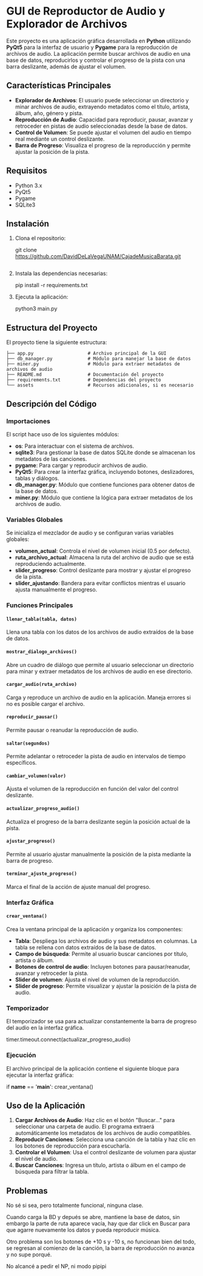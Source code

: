 
# GUI de Reproductor de Audio y Explorador de Archivos

Este proyecto es una aplicación gráfica desarrollada en **Python** utilizando **PyQt5** para la interfaz de usuario y **Pygame** para la reproducción de archivos de audio. La aplicación permite buscar archivos de audio en una base de datos, reproducirlos y controlar el progreso de la pista con una barra deslizante, además de ajustar el volumen.

## Características Principales

- **Explorador de Archivos**: El usuario puede seleccionar un directorio y minar archivos de audio, extrayendo metadatos como el título, artista, álbum, año, género y pista.
- **Reproducción de Audio**: Capacidad para reproducir, pausar, avanzar y retroceder en pistas de audio seleccionadas desde la base de datos.
- **Control de Volumen**: Se puede ajustar el volumen del audio en tiempo real mediante un control deslizante.
- **Barra de Progreso**: Visualiza el progreso de la reproducción y permite ajustar la posición de la pista.

## Requisitos

- Python 3.x
- PyQt5
- Pygame
- SQLite3

## Instalación

1. Clona el repositorio:

   git clone https://github.com/DavidDeLaVegaUNAM/CajadeMusicaBarata.git
   ```

2. Instala las dependencias necesarias:

   pip install -r requirements.txt


3. Ejecuta la aplicación:

   python3 main.py


## Estructura del Proyecto

El proyecto tiene la siguiente estructura:

```
├── app.py                    # Archivo principal de la GUI
├── db_manager.py             # Módulo para manejar la base de datos
├── miner.py                  # Módulo para extraer metadatos de archivos de audio
├── README.md                 # Documentación del proyecto
├── requirements.txt          # Dependencias del proyecto
└── assets                    # Recursos adicionales, si es necesario
```

## Descripción del Código

### Importaciones

El script hace uso de los siguientes módulos:

- **os**: Para interactuar con el sistema de archivos.
- **sqlite3**: Para gestionar la base de datos SQLite donde se almacenan los metadatos de las canciones.
- **pygame**: Para cargar y reproducir archivos de audio.
- **PyQt5**: Para crear la interfaz gráfica, incluyendo botones, deslizadores, tablas y diálogos.
- **db_manager.py**: Módulo que contiene funciones para obtener datos de la base de datos.
- **miner.py**: Módulo que contiene la lógica para extraer metadatos de los archivos de audio.

### Variables Globales

Se inicializa el mezclador de audio y se configuran varias variables globales:
- **volumen_actual**: Controla el nivel de volumen inicial (0.5 por defecto).
- **ruta_archivo_actual**: Almacena la ruta del archivo de audio que se está reproduciendo actualmente.
- **slider_progreso**: Control deslizante para mostrar y ajustar el progreso de la pista.
- **slider_ajustando**: Bandera para evitar conflictos mientras el usuario ajusta manualmente el progreso.

### Funciones Principales

#### `llenar_tabla(tabla, datos)`
Llena una tabla con los datos de los archivos de audio extraídos de la base de datos.

#### `mostrar_dialogo_archivos()`
Abre un cuadro de diálogo que permite al usuario seleccionar un directorio para minar y extraer metadatos de los archivos de audio en ese directorio.

#### `cargar_audio(ruta_archivo)`
Carga y reproduce un archivo de audio en la aplicación. Maneja errores si no es posible cargar el archivo.

#### `reproducir_pausar()`
Permite pausar o reanudar la reproducción de audio.

#### `saltar(segundos)`
Permite adelantar o retroceder la pista de audio en intervalos de tiempo específicos.

#### `cambiar_volumen(valor)`
Ajusta el volumen de la reproducción en función del valor del control deslizante.

#### `actualizar_progreso_audio()`
Actualiza el progreso de la barra deslizante según la posición actual de la pista.

#### `ajustar_progreso()`
Permite al usuario ajustar manualmente la posición de la pista mediante la barra de progreso.

#### `terminar_ajuste_progreso()`
Marca el final de la acción de ajuste manual del progreso.

### Interfaz Gráfica

#### `crear_ventana()`
Crea la ventana principal de la aplicación y organiza los componentes:

- **Tabla**: Despliega los archivos de audio y sus metadatos en columnas. La tabla se rellena con datos extraídos de la base de datos.
- **Campo de búsqueda**: Permite al usuario buscar canciones por título, artista o álbum.
- **Botones de control de audio**: Incluyen botones para pausar/reanudar, avanzar y retroceder la pista.
- **Slider de volumen**: Ajusta el nivel de volumen de la reproducción.
- **Slider de progreso**: Permite visualizar y ajustar la posición de la pista de audio.

### Temporizador

El temporizador se usa para actualizar constantemente la barra de progreso del audio en la interfaz gráfica.

timer.timeout.connect(actualizar_progreso_audio)


### Ejecución

El archivo principal de la aplicación contiene el siguiente bloque para ejecutar la interfaz gráfica:


if __name__ == '__main__':
    crear_ventana()




## Uso de la Aplicación

1. **Cargar Archivos de Audio**: Haz clic en el botón "Buscar..." para seleccionar una carpeta de audio. El programa extraerá automáticamente los metadatos de los archivos de audio compatibles.
2. **Reproducir Canciones**: Selecciona una canción de la tabla y haz clic en los botones de reproducción para escucharla.
3. **Controlar el Volumen**: Usa el control deslizante de volumen para ajustar el nivel de audio.
4. **Buscar Canciones**: Ingresa un título, artista o álbum en el campo de búsqueda para filtrar la tabla.



## Problemas
No sé si sea, pero totalmente funcional, ninguna clase.

Cuando carga la BD y depués se abre, mantiene la base de datos, sin embargo la parte de ruta aparece vacía, hay que dar click en Buscar para que agarre
nuevamente los datos y pueda reproducir música. 

Otro problema son los botones de +10 s y -10 s, no funcionan bien del todo, se regresan al comienzo de la canción, la barra de reproducción no avanza y no 
supe porqué. 

No alcancé a pedir el NP, ni modo pipipi
